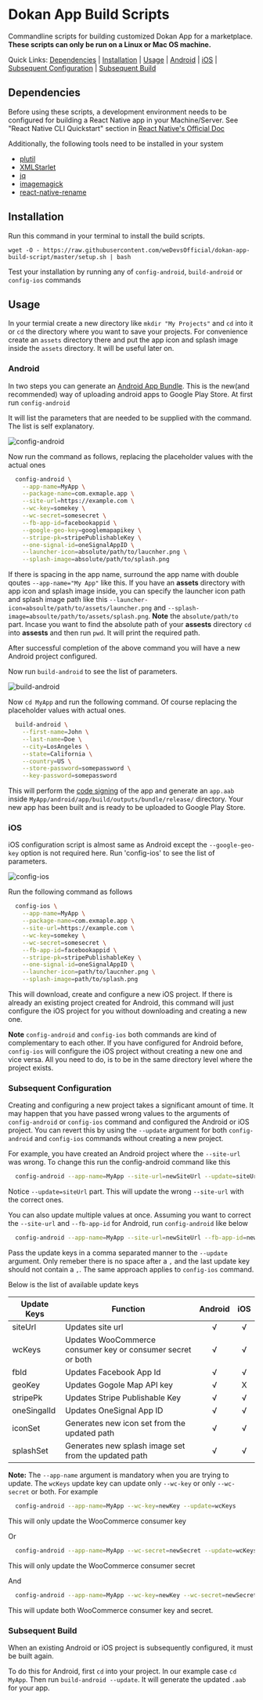 # Dokan App Build Scripts

Commandline scripts for building customized Dokan App for a marketplace. **These scripts can only be run on a Linux or Mac OS machine.**

Quick Links: [Dependencies](#dependencies) | [Installation](#installation) | [Usage](#usage) | [Android](#android) | [iOS](#ios) | [Subsequent Configuration](#subsequent-configuration) | [Subsequent Build](#subsequent-build)

## Dependencies

Before using these scripts, a development environment needs to be configured for building a React Native app in your Machine/Server. See "React Native CLI Quickstart" section in [React Native's Official Doc](https://facebook.github.io/react-native/docs/getting-started)

Additionally, the following tools need to be installed in your system

- [plutil](http://manpages.ubuntu.com/manpages/precise/man1/plutil.1.html)
- [XMLStarlet](http://xmlstar.sourceforge.net/)
- [jq](https://stedolan.github.io/jq/download/)
- [imagemagick](https://imagemagick.org/index.php)
- [react-native-rename](https://github.com/junedomingo/react-native-rename)

## Installation

Run this command in your terminal to install the build scripts.

`wget -O - https://raw.githubusercontent.com/weDevsOfficial/dokan-app-build-script/master/setup.sh | bash`

Test your installation by running any of `config-android`, `build-android` or `config-ios` commands

## Usage

In your termial create a new directory like `mkdir "My Projects"` and `cd` into it or `cd` the directory where you want to save your projects. For convenience create an `assets` directory there and put the app icon and splash image inside the `assets` directory. It will be useful later on.

### Android

In two steps you can generate an [Android App Bundle](https://developer.android.com/guide/app-bundle). This is the new(and recommended) way of uploading android apps to Google Play Store. At first run `config-android`

It will list the parameters that are needed to be supplied with the command. The list is self explanatory.

![config-android](./config-android.png)

Now run the command as follows, replacing the placeholder values with the actual ones

```bash
  config-android \
    --app-name=MyApp \
    --package-name=com.exmaple.app \
    --site-url=https://example.com \
    --wc-key=somekey \
    --wc-secret=somesecret \
    --fb-app-id=facebookappid \
    --google-geo-key=googlemapapikey \
    --stripe-pk=stripePublishableKey \
    --one-signal-id=oneSignalAppID \
    --launcher-icon=absolute/path/to/laucnher.png \
    --splash-image=absolute/path/to/splash.png
```

If there is spacing in the app name, surround the app name with double qoutes `--app-name="My App"` like this. If you have an **assets** directory with app icon and splash image inside, you can specify the launcher icon path and splash image path like this `--launcher-icon=absoulte/path/to/assets/launcher.png` and `--splash-image=absoulte/path/to/assets/splash.png`. **Note** the `absolute/path/to` part. Incase you want to find the absolute path of your **assests** directory `cd` into **assests** and then run `pwd`. It will print the required path.

After successful completion of the above command you will have a new Android project configured.

Now run `build-android` to see the list of parameters.

![build-android](./build-android.png)

Now `cd MyApp` and run the following command. Of course replacing the placeholder values with actual ones.

```bash
  build-android \
    --first-name=John \
    --last-name=Doe \
    --city=LosAngeles \
    --state=California \
    --country=US \
    --store-password=somepassword \
    --key-password=somepassword
```

This will perform the [code signing](https://developer.android.com/studio/publish/app-signing) of the app and generate an `app.aab` inside `MyApp/android/app/build/outputs/bundle/release/` directory. Your new app has been built and is ready to be uploaded to Google Play Store.

### iOS

iOS configuration script is almost same as Android except the `--google-geo-key` option is not required here. Run 'config-ios' to see the list of parameters.

![config-ios](./config-ios.png)

Run the following command as follows

```bash
  config-ios \
    --app-name=MyApp \
    --package-name=com.exmaple.app \
    --site-url=https://example.com \
    --wc-key=somekey \
    --wc-secret=somesecret \
    --fb-app-id=facebookappid \
    --stripe-pk=stripePublishableKey \
    --one-signal-id=oneSignalAppID \
    --launcher-icon=path/to/laucnher.png \
    --splash-image=path/to/splash.png
```

This will download, create and configure a new iOS project. If there is already an existing project created for Android, this command will just configure the iOS project for you without downloading and creating a new one.

**Note** `config-android` and `config-ios` both commands are kind of complementary to each other. If you have configured for Android before, `config-ios` will configure the iOS project without creating a new one and vice versa. All you need to do, is to be in the same directory level where the project exists.

### Subsequent Configuration

Creating and configuring a new project takes a significant amount of time. It may happen that you have passed wrong values to the arguments of `config-android` or `config-ios` command and configured the Android or iOS project. You can revert this by using the `--update` argument for both `config-android` and `config-ios` commands without creating a new project.

For example, you have created an Android project where the `--site-url` was wrong. To change this run the config-android command like this

```bash
  config-android --app-name=MyApp --site-url=newSiteUrl --update=siteUrl
```

Notice `--update=siteUrl` part. This will update the wrong `--site-url` with the correct ones.

You can also update multiple values at once. Assuming you want to correct the `--site-url` and `--fb-app-id` for Android, run `config-android` like below

```bash
  config-android --app-name=MyApp --site-url=newSiteUrl --fb-app-id=newfacebookappid --update=siteUrl,fbId
```

Pass the update keys in a comma separated manner to the `--update` argument. Only remeber there is no space after a `,` and the last update key should not contain a `,`. The same approach applies to `config-ios` command.

Below is the list of available update keys

| Update Keys | Function                                                    | Android | iOS |
|-------------|-------------------------------------------------------------|:-------:|:---:|
| siteUrl     | Updates site url                                            |    √    |  √  |
| wcKeys      | Updates WooCommerce consumer key or consumer secret or both |    √    |  √  |
| fbId        | Updates Facebook App Id                                     |    √    |  √  |
| geoKey      | Updates Gogole Map API key                                  |    √    |  X  |
| stripePk    | Updates Stripe Publishable Key                              |    √    |  √  |
| oneSingalId | Updates OneSignal App ID                                    |    √    |  √  |
| iconSet     | Generates new icon set from the updated path                |    √    |  √  |
| splashSet   | Generates new splash image set from the updated path        |    √    |  √  |

**Note:** The `--app-name` argument is mandatory when you are trying to update. The `wcKeys` update key can update only `--wc-key` or only `--wc-secret` or both. For example

```bash
  config-android --app-name=MyApp --wc-key=newKey --update=wcKeys
```

This will only update the WooCommerce consumer key

Or

```bash
  config-android --app-name=MyApp --wc-secret=newSecret --update=wcKeys
```

This will only update the WooCommerce consumer secret

And

```bash
  config-android --app-name=MyApp --wc-key=newKey --wc-secret=newSecret --update=wcKeys
```

This will update both WooCommerce consumer key and secret.

### Subsequent Build

When an existing Android or iOS project is subsequently configured, it must be built again.

To do this for Android, first `cd` into your project. In our example case `cd MyApp`. Then run `build-android --update`. It will generate the updated `.aab` for your app.
